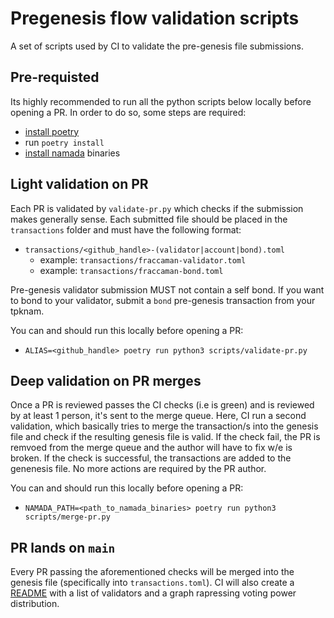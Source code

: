 # Pregenesis flow validation scripts

A set of scripts used by CI to validate the pre-genesis file submissions.

## Pre-requisted
Its highly recommended to run all the python scripts below locally before opening a PR. In order to do so, some steps are required:
- [install poetry](https://python-poetry.org/docs/)
- run `poetry install`
- [install namada](https://docs.namada.net/introduction/install) binaries

## Light validation on PR

Each PR is validated by `validate-pr.py` which checks if the submission makes generally sense. Each submitted file should be placed in the `transactions` folder and must have the following format:
- `transactions/<github_handle>-(validator|account|bond).toml`
    - example: `transactions/fraccaman-validator.toml`
    - example: `transactions/fraccaman-bond.toml`

Pre-genesis validator submission MUST not contain a self bond. If you want to bond to your validator, submit a `bond` pre-genesis transaction from your tpknam.

You can and should run this locally before opening a PR:
- `ALIAS=<github_handle> poetry run python3 scripts/validate-pr.py`

## Deep validation on PR merges

Once a PR is reviewed passes the CI checks (i.e is green) and is reviewed by at least 1 person, it's sent to the merge queue. Here, CI run a second validation, which basically tries to merge the transaction/s into the genesis file and check if the resulting genesis file is valid. If the check fail, the PR is remvoed from the merge queue and the author will have to fix w/e is broken.
If the check is successful, the transactions are added to the genenesis file. No more actions are required by the PR author.

You can and should run this locally before opening a PR:
- `NAMADA_PATH=<path_to_namada_binaries> poetry run python3 scripts/merge-pr.py`


## PR lands on `main`
Every PR passing the aforementioned checks will be merged into the genesis file (specifically into `transactions.toml`). CI will also create a [README](genesis/README.md) with a list of validators and a graph rapressing voting power distribution.
